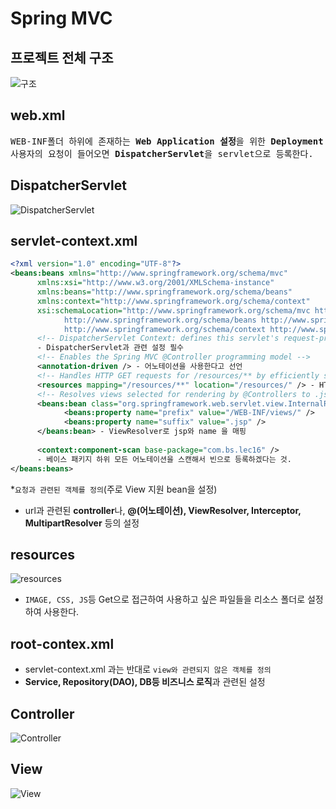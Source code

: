 # Spring MVC
## 프로젝트 전체 구조
![구조](https://github.com/RyuKyeongWoo/TIL/blob/main/Spring/img/rescue.PNG)
## web.xml
<pre>
WEB-INF폴더 하위에 존재하는 <b>Web Application 설정</b>을 위한 <b>Deployment Descriptor(배포서술자)</b>
사용자의 요청이 들어오면 <b>DispatcherServlet</b>을 servlet으로 등록한다. 
</pre>
## DispatcherServlet
![DispatcherServlet](https://github.com/RyuKyeongWoo/TIL/blob/main/Spring/img/dispatcherservlet.PNG)
## servlet-context.xml
```xml
<?xml version="1.0" encoding="UTF-8"?>
<beans:beans xmlns="http://www.springframework.org/schema/mvc"
      xmlns:xsi="http://www.w3.org/2001/XMLSchema-instance"
      xmlns:beans="http://www.springframework.org/schema/beans"
      xmlns:context="http://www.springframework.org/schema/context"
      xsi:schemaLocation="http://www.springframework.org/schema/mvc http://www.springframework.org/schema/mvc/spring-mvc.xsd
            http://www.springframework.org/schema/beans http://www.springframework.org/schema/beans/spring-beans.xsd
            http://www.springframework.org/schema/context http://www.springframework.org/schema/context/spring-context.xsd">
      <!-- DispatcherServlet Context: defines this servlet's request-processing infrastructure -->
      - DispatcherServlet과 관련 설정 필수
      <!-- Enables the Spring MVC @Controller programming model -->
      <annotation-driven /> - 어노테이션을 사용한다고 선언
      <!-- Handles HTTP GET requests for /resources/** by efficiently serving up static resources in the ${webappRoot}/resources directory -->
      <resources mapping="/resources/**" location="/resources/" /> - HTML 리소스 디렉토리 정의
      <!-- Resolves views selected for rendering by @Controllers to .jsp resources in the /WEB-INF/views directory -->
      <beans:bean class="org.springframework.web.servlet.view.InternalResourceViewResolver"> 
            <beans:property name="prefix" value="/WEB-INF/views/" />
            <beans:property name="suffix" value=".jsp" />
      </beans:bean> - ViewResolver로 jsp와 name 을 매핑
      
      <context:component-scan base-package="com.bs.lec16" /> 
      - 베이스 패키지 하위 모든 어노테이션을 스캔해서 빈으로 등록하겠다는 것.
</beans:beans>
```
*`요청과 관련된 객체를 정의`(주로 View 지원 bean을 설정)
* url과 관련된 **controller**나, **@(어노테이션), ViewResolver, Interceptor, MultipartResolver** 등의 설정
## resources
![resources](https://github.com/RyuKyeongWoo/TIL/blob/main/Spring/img/resources.PNG)
* `IMAGE, CSS, JS`등 Get으로 접근하여 사용하고 싶은 파일들을 리소스 폴더로 설정하여 사용한다.
## root-contex.xml
* servlet-context.xml 과는 반대로 `view와 관련되지 않은 객체를 정의`
* **Service, Repository(DAO), DB등 비즈니스 로직**과 관련된 설정
## Controller
![Controller](https://github.com/RyuKyeongWoo/TIL/blob/main/Spring/img/controller.PNG)
## View
![View](https://github.com/RyuKyeongWoo/TIL/blob/main/Spring/img/view.PNG)
